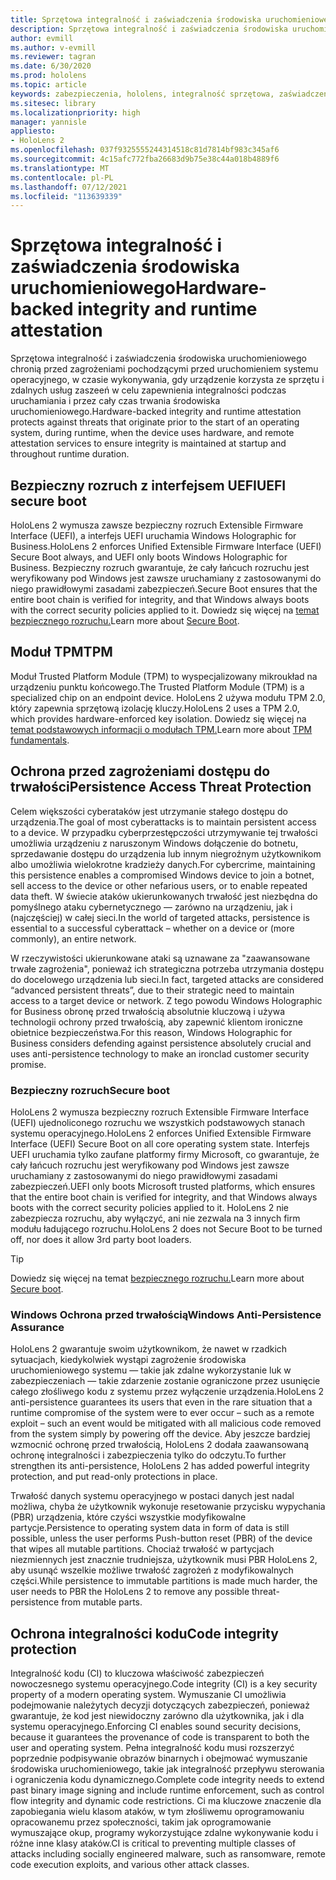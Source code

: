 ```yaml
---
title: Sprzętowa integralność i zaświadczenia środowiska uruchomieniowego
description: Sprzętowa integralność i zaświadczenia środowiska uruchomieniowego
author: evmill
ms.author: v-evmill
ms.reviewer: tagran
ms.date: 6/30/2020
ms.prod: hololens
ms.topic: article
keywords: zabezpieczenia, hololens, integralność sprzętowa, zaświadczenia środowiska uruchomieniowego, UEFI, bezpieczny rozruch UEFI, bezpieczny rozruch, moduł TPM, ochrona przed zagrożeniami, Windows Anti-Persistence Assurance, integralność kodu, ochrona kodu,
ms.sitesec: library
ms.localizationpriority: high
manager: yannisle
appliesto:
- HoloLens 2
ms.openlocfilehash: 037f9325555244314518c81d7814bf983c345af6
ms.sourcegitcommit: 4c15afc772fba26683d9b75e38c44a018b4889f6
ms.translationtype: MT
ms.contentlocale: pl-PL
ms.lasthandoff: 07/12/2021
ms.locfileid: "113639339"
---
```

# <a name="hardware-backed-integrity-and-runtime-attestation"></a><span data-ttu-id="3b5b1-104">Sprzętowa integralność i zaświadczenia środowiska uruchomieniowego</span><span class="sxs-lookup"><span data-stu-id="3b5b1-104">Hardware-backed integrity and runtime attestation</span></span>

<span data-ttu-id="3b5b1-105">Sprzętowa integralność i zaświadczenia środowiska uruchomieniowego chronią przed zagrożeniami pochodzącymi przed uruchomieniem systemu operacyjnego, w czasie wykonywania, gdy urządzenie korzysta ze sprzętu i zdalnych usług zaszeeń w celu zapewnienia integralności podczas uruchamiania i przez cały czas trwania środowiska uruchomieniowego.</span><span class="sxs-lookup"><span data-stu-id="3b5b1-105">Hardware-backed integrity and runtime attestation protects against threats that originate prior to the start of an operating system, during runtime, when the device uses hardware, and remote attestation services to ensure integrity is maintained at startup and throughout runtime duration.</span></span>

## <a name="uefi-secure-boot"></a><span data-ttu-id="3b5b1-106">Bezpieczny rozruch z interfejsem UEFI</span><span class="sxs-lookup"><span data-stu-id="3b5b1-106">UEFI secure boot</span></span>

<span data-ttu-id="3b5b1-107">HoloLens 2 wymusza zawsze bezpieczny rozruch Extensible Firmware Interface (UEFI), a interfejs UEFI uruchamia Windows Holographic for Business.</span><span class="sxs-lookup"><span data-stu-id="3b5b1-107">HoloLens 2 enforces Unified Extensible Firmware Interface (UEFI) Secure Boot always, and UEFI only boots Windows Holographic for Business.</span></span>
<span data-ttu-id="3b5b1-108">Bezpieczny rozruch gwarantuje, że cały łańcuch rozruchu jest weryfikowany pod Windows jest zawsze uruchamiany z zastosowanymi do niego prawidłowymi zasadami zabezpieczeń.</span><span class="sxs-lookup"><span data-stu-id="3b5b1-108">Secure Boot ensures that the entire boot chain is verified for integrity, and that Windows always boots with the correct security policies applied to it.</span></span> <span data-ttu-id="3b5b1-109">Dowiedz się więcej na [temat bezpiecznego rozruchu.](/windows-hardware/design/device-experiences/oem-secure-boot)</span><span class="sxs-lookup"><span data-stu-id="3b5b1-109">Learn more about [Secure Boot](/windows-hardware/design/device-experiences/oem-secure-boot).</span></span>

## <a name="tpm"></a><span data-ttu-id="3b5b1-110">Moduł TPM</span><span class="sxs-lookup"><span data-stu-id="3b5b1-110">TPM</span></span>

<span data-ttu-id="3b5b1-111">Moduł Trusted Platform Module (TPM) to wyspecjalizowany mikroukład na urządzeniu punktu końcowego.</span><span class="sxs-lookup"><span data-stu-id="3b5b1-111">The Trusted Platform Module (TPM) is a specialized chip on an endpoint device.</span></span> <span data-ttu-id="3b5b1-112">HoloLens 2 używa modułu TPM 2.0, który zapewnia sprzętową izolację kluczy.</span><span class="sxs-lookup"><span data-stu-id="3b5b1-112">HoloLens 2 uses a TPM 2.0, which provides hardware-enforced key isolation.</span></span> <span data-ttu-id="3b5b1-113">Dowiedz się więcej na [temat podstawowych informacji o modułach TPM.](/windows/security/information-protection/tpm/tpm-fundamentals)</span><span class="sxs-lookup"><span data-stu-id="3b5b1-113">Learn more about [TPM fundamentals](/windows/security/information-protection/tpm/tpm-fundamentals).</span></span>

## <a name="persistence-access-threat-protection"></a><span data-ttu-id="3b5b1-114">Ochrona przed zagrożeniami dostępu do trwałości</span><span class="sxs-lookup"><span data-stu-id="3b5b1-114">Persistence Access Threat Protection</span></span>

<span data-ttu-id="3b5b1-115">Celem większości cyberataków jest utrzymanie stałego dostępu do urządzenia.</span><span class="sxs-lookup"><span data-stu-id="3b5b1-115">The goal of most cyberattacks is to maintain persistent access to a device.</span></span> <span data-ttu-id="3b5b1-116">W przypadku cyberprzestępczości utrzymywanie tej trwałości umożliwia urządzeniu z naruszonym Windows dołączenie do botnetu, sprzedawanie dostępu do urządzenia lub innym niegroźnym użytkownikom albo umożliwia wielokrotne kradzieży danych.</span><span class="sxs-lookup"><span data-stu-id="3b5b1-116">For cybercrime, maintaining this persistence enables a compromised Windows device to join a botnet, sell access to the device or other nefarious users, or to enable repeated data theft.</span></span> <span data-ttu-id="3b5b1-117">W świecie ataków ukierunkowanych trwałość jest niezbędna do pomyślnego ataku cybernetycznego — zarówno na urządzeniu, jak i (najczęściej) w całej sieci.</span><span class="sxs-lookup"><span data-stu-id="3b5b1-117">In the world of targeted attacks, persistence is essential to a successful cyberattack – whether on a device or (more commonly), an entire network.</span></span>  

<span data-ttu-id="3b5b1-118">W rzeczywistości ukierunkowane ataki są uznawane za "zaawansowane trwałe zagrożenia", ponieważ ich strategiczna potrzeba utrzymania dostępu do docelowego urządzenia lub sieci.</span><span class="sxs-lookup"><span data-stu-id="3b5b1-118">In fact, targeted attacks are considered “advanced persistent threats”, due to their strategic need to maintain access to a target device or network.</span></span> <span data-ttu-id="3b5b1-119">Z tego powodu Windows Holographic for Business obronę przed trwałością absolutnie kluczową i używa technologii ochrony przed trwałością, aby zapewnić klientom ironiczne obietnice bezpieczeństwa.</span><span class="sxs-lookup"><span data-stu-id="3b5b1-119">For this reason, Windows Holographic for Business considers defending against persistence absolutely crucial and uses anti-persistence technology to make an ironclad customer security promise.</span></span>

### <a name="secure-boot"></a><span data-ttu-id="3b5b1-120">Bezpieczny rozruch</span><span class="sxs-lookup"><span data-stu-id="3b5b1-120">Secure boot</span></span>

<span data-ttu-id="3b5b1-121">HoloLens 2 wymusza bezpieczny rozruch Extensible Firmware Interface (UEFI) ujednoliconego rozruchu we wszystkich podstawowych stanach systemu operacyjnego.</span><span class="sxs-lookup"><span data-stu-id="3b5b1-121">HoloLens 2 enforces Unified Extensible Firmware Interface (UEFI) Secure Boot on all core operating system state.</span></span> <span data-ttu-id="3b5b1-122">Interfejs UEFI uruchamia tylko zaufane platformy firmy Microsoft, co gwarantuje, że cały łańcuch rozruchu jest weryfikowany pod Windows jest zawsze uruchamiany z zastosowanymi do niego prawidłowymi zasadami zabezpieczeń.</span><span class="sxs-lookup"><span data-stu-id="3b5b1-122">UEFI only boots Microsoft trusted platforms, which ensures that the entire boot chain is verified for integrity, and that Windows always boots with the correct security policies applied to it.</span></span> <span data-ttu-id="3b5b1-123">HoloLens 2 nie zabezpiecza rozruchu, aby wyłączyć, ani nie zezwala na 3 innych firm modułu ładującego rozruchu.</span><span class="sxs-lookup"><span data-stu-id="3b5b1-123">HoloLens 2 does not Secure Boot to be turned off, nor does it allow 3rd party boot loaders.</span></span>

> [!Tip]
> <span data-ttu-id="3b5b1-124">Dowiedz się więcej na temat [bezpiecznego rozruchu.](/windows-hardware/design/device-experiences/oem-secure-boot)</span><span class="sxs-lookup"><span data-stu-id="3b5b1-124">Learn more about [Secure boot](/windows-hardware/design/device-experiences/oem-secure-boot).</span></span>

### <a name="windows-anti-persistence-assurance"></a><span data-ttu-id="3b5b1-125">Windows Ochrona przed trwałością</span><span class="sxs-lookup"><span data-stu-id="3b5b1-125">Windows Anti-Persistence Assurance</span></span>

<span data-ttu-id="3b5b1-126">HoloLens 2 gwarantuje swoim użytkownikom, że nawet w rzadkich sytuacjach, kiedykolwiek wystąpi zagrożenie środowiska uruchomieniowego systemu — takie jak zdalne wykorzystanie luk w zabezpieczeniach — takie zdarzenie zostanie ograniczone przez usunięcie całego złośliwego kodu z systemu przez wyłączenie urządzenia.</span><span class="sxs-lookup"><span data-stu-id="3b5b1-126">HoloLens 2 anti-persistence guarantees its users that even in the rare situation that a runtime compromise of the system were to ever occur – such as a remote exploit – such an event would be mitigated with all malicious code removed from the system simply by powering off the device.</span></span> <span data-ttu-id="3b5b1-127">Aby jeszcze bardziej wzmocnić ochronę przed trwałością, HoloLens 2 dodała zaawansowaną ochronę integralności i zabezpieczenia tylko do odczytu.</span><span class="sxs-lookup"><span data-stu-id="3b5b1-127">To further strengthen its anti-persistence, HoloLens 2 has added powerful integrity protection, and put read-only protections in place.</span></span>

<span data-ttu-id="3b5b1-128">Trwałość danych systemu operacyjnego w postaci danych jest nadal możliwa, chyba że użytkownik wykonuje resetowanie przycisku wypychania (PBR) urządzenia, które czyści wszystkie modyfikowalne partycje.</span><span class="sxs-lookup"><span data-stu-id="3b5b1-128">Persistence to operating system data in form of data is still possible, unless the user performs Push-button reset (PBR) of the device that wipes all mutable partitions.</span></span> <span data-ttu-id="3b5b1-129">Chociaż trwałość w partycjach niezmiennych jest znacznie trudniejsza, użytkownik musi PBR HoloLens 2, aby usunąć wszelkie możliwe trwałość zagrożeń z modyfikowalnych części.</span><span class="sxs-lookup"><span data-stu-id="3b5b1-129">While persistence to immutable partitions is made much harder, the user needs to PBR the HoloLens 2 to remove any possible threat-persistence from mutable parts.</span></span>

## <a name="code-integrity-protection"></a><span data-ttu-id="3b5b1-130">Ochrona integralności kodu</span><span class="sxs-lookup"><span data-stu-id="3b5b1-130">Code integrity protection</span></span>

<span data-ttu-id="3b5b1-131">Integralność kodu (CI) to kluczowa właściwość zabezpieczeń nowoczesnego systemu operacyjnego.</span><span class="sxs-lookup"><span data-stu-id="3b5b1-131">Code integrity (CI) is a key security property of a modern operating system.</span></span> <span data-ttu-id="3b5b1-132">Wymuszanie CI umożliwia podejmowanie należytych decyzji dotyczących zabezpieczeń, ponieważ gwarantuje, że kod jest niewidoczny zarówno dla użytkownika, jak i dla systemu operacyjnego.</span><span class="sxs-lookup"><span data-stu-id="3b5b1-132">Enforcing CI enables sound security decisions, because it guarantees the provenance of code is transparent to both the user and operating system.</span></span> <span data-ttu-id="3b5b1-133">Pełna integralność kodu musi rozszerzyć poprzednie podpisywanie obrazów binarnych i obejmować wymuszanie środowiska uruchomieniowego, takie jak integralność przepływu sterowania i ograniczenia kodu dynamicznego.</span><span class="sxs-lookup"><span data-stu-id="3b5b1-133">Complete code integrity needs to extend past binary image signing and include runtime enforcement, such as control flow integrity and dynamic code restrictions.</span></span> <span data-ttu-id="3b5b1-134">Ci ma kluczowe znaczenie dla zapobiegania wielu klasom ataków, w tym złośliwemu oprogramowaniu opracowanemu przez społeczności, takim jak oprogramowanie wymuszające okup, programy wykorzystujące zdalne wykonywanie kodu i różne inne klasy ataków.</span><span class="sxs-lookup"><span data-stu-id="3b5b1-134">CI is critical to preventing multiple classes of attacks including socially engineered malware, such as ransomware, remote code execution exploits, and various other attack classes.</span></span>
